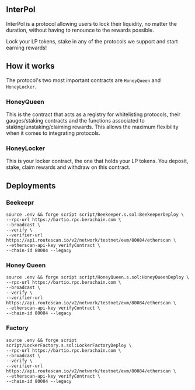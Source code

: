 ## InterPol

InterPol is a protocol allowing users to lock their liquidity, no matter the duration, without having to renounce to the rewards possible.

Lock your LP tokens, stake in any of the protocols we support and start earning rewards!

## How it works

The protocol's two most important contracts are  `HoneyQueen` and `HoneyLocker`.

### HoneyQueen

This is the contract that acts as a registry for whitelisting protocols, their gauges/staking contracts and the functions associated to staking/unstaking/claiming rewards. This allows the maximum flexibility when it comes to integrating protocols.

### HoneyLocker

This is your locker contract, the one that holds your LP tokens. You deposit, stake, claim rewards and withdraw on this contract.

## Deployments

### Beekeepr

```
source .env && forge script script/Beekeeper.s.sol:BeekeeperDeploy \
--rpc-url https://bartio.rpc.berachain.com \
--broadcast \
--verify \
--verifier-url https://api.routescan.io/v2/network/testnet/evm/80084/etherscan \
--etherscan-api-key verifyContract \
--chain-id 80084 --legacy
```

### Honey Queen

```
source .env && forge script script/HoneyQueen.s.sol:HoneyQueenDeploy \
--rpc-url https://bartio.rpc.berachain.com \
--broadcast \
--verify \
--verifier-url https://api.routescan.io/v2/network/testnet/evm/80084/etherscan \
--etherscan-api-key verifyContract \
--chain-id 80084 --legacy
```

### Factory

```
source .env && forge script script/LockerFactory.s.sol:LockerFactoryDeploy \
--rpc-url https://bartio.rpc.berachain.com \
--broadcast \
--verify \
--verifier-url https://api.routescan.io/v2/network/testnet/evm/80084/etherscan \
--etherscan-api-key verifyContract \
--chain-id 80084 --legacy
```
